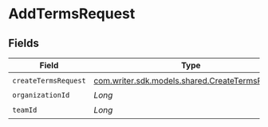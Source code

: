 # AddTermsRequest


## Fields

| Field                                                                                        | Type                                                                                         | Required                                                                                     | Description                                                                                  |
| -------------------------------------------------------------------------------------------- | -------------------------------------------------------------------------------------------- | -------------------------------------------------------------------------------------------- | -------------------------------------------------------------------------------------------- |
| `createTermsRequest`                                                                         | [com.writer.sdk.models.shared.CreateTermsRequest](../../models/shared/CreateTermsRequest.md) | :heavy_check_mark:                                                                           | N/A                                                                                          |
| `organizationId`                                                                             | *Long*                                                                                       | :heavy_minus_sign:                                                                           | N/A                                                                                          |
| `teamId`                                                                                     | *Long*                                                                                       | :heavy_check_mark:                                                                           | N/A                                                                                          |